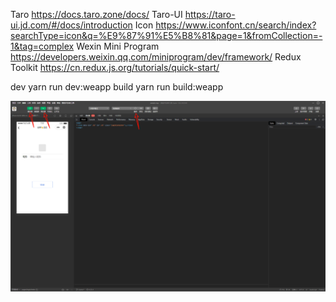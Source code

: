 Taro https://docs.taro.zone/docs/
Taro-UI https://taro-ui.jd.com/#/docs/introduction
Icon https://www.iconfont.cn/search/index?searchType=icon&q=%E9%87%91%E5%B8%81&page=1&fromCollection=-1&tag=complex
Wexin Mini Program https://developers.weixin.qq.com/miniprogram/dev/framework/
Redux Toolkit https://cn.redux.js.org/tutorials/quick-start/

dev yarn run dev:weapp
build  yarn run build:weapp


![微信开发者工具](./img/PixPin_2024-06-17_07-31-31.png)
